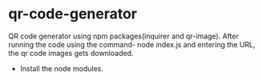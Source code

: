 # qr-code-generator

QR code generator using npm packages(inquirer and qr-image).
After running the code using the command- node index.js and entering the URL, the qr code images gets downloaded.
* Install the node modules.
